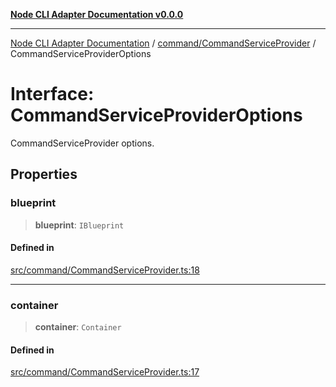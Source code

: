 [**Node CLI Adapter Documentation v0.0.0**](../../../README.md)

***

[Node CLI Adapter Documentation](../../../modules.md) / [command/CommandServiceProvider](../README.md) / CommandServiceProviderOptions

# Interface: CommandServiceProviderOptions

CommandServiceProvider options.

## Properties

### blueprint

> **blueprint**: `IBlueprint`

#### Defined in

[src/command/CommandServiceProvider.ts:18](https://github.com/stonemjs/node-cli-adapter/blob/51fcc01bbd0eb589538cce80e62e720559e5481a/src/command/CommandServiceProvider.ts#L18)

***

### container

> **container**: `Container`

#### Defined in

[src/command/CommandServiceProvider.ts:17](https://github.com/stonemjs/node-cli-adapter/blob/51fcc01bbd0eb589538cce80e62e720559e5481a/src/command/CommandServiceProvider.ts#L17)
